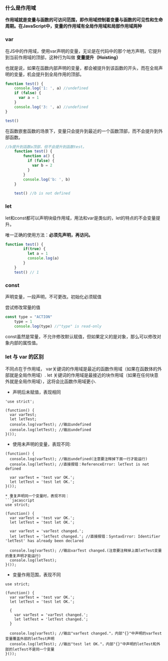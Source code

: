 
### 什么是作用域
**作用域就是变量与函数的可访问范围，即作用域控制着变量与函数的可见性和生命周期。在JavaScript中，变量的作用域有全局作用域和局部作用域两种**

### var
在JS中的作用域，使用var声明的变量，无论是在代码中的那个地方声明，它提升到当前作用域的顶部，这种行为叫做 **变量提升（Hoisting）**

也就是说，如果在函数内部声明的变量，都会被提升到该函数的开头，而在全局声明的变量，机会提升到全局作用的顶部。

```javascript
function test() {
    console.log('1: ', a) //undefined
    if (false) {
      var a = 1
    }
    console.log('3: ', a) //undefined
}

test()
```

在函数嵌套函数的场景下，变量只会提升到最近的一个函数顶部，而不会提升到外部函数。

```javascript
//b提升到函数a顶部，但不会提升到函数test。
    function test() {
        function a() {
          if (false) {
            var b = 2
          }
        }
        console.log('b: ', b)
    }
    
    test() //b is not defined
```

### let
let和const都可以声明块级作用域，用法和var是类似的，let的特点的不会变量提升。

唯一正确的使用方法：**必须先声明，再访问。**

```javascript
function test() {
        if(true) {
          let a = 1
          console.log(a)
        }
    }
    test() // 1
```

### const 
声明变量，一段声明，不可更改。初始化必须赋值

尝试修改常量的值
```javascript
const type = "ACTION"
    type = 1
    console.log(type) //"type" is read-only
```

const虽然是常量，不允许修改默认赋值，但如果定义的是对象，那么可以修改对象内部的属性值。

### let 与 var 的区别
不同点在于作用域， var关键词的作用域是最近的函数作用域（如果在函数体的外部就是全局作用域）. let 关键词的作用域是最接近的块作用域（如果在任何块意外就是全局作用域），这将会比函数作用域更小.

* 声明后未赋值，表现相同
```
'use strict';

(function() {
  var varTest;
  let letTest;
  console.log(varTest); //输出undefined
  console.log(letTest); //输出undefined
}());
```

* 使用未声明的变量，表现不同:
```
(function() {
  console.log(varTest); //输出undefined(注意要注释掉下面一行才能运行)
  console.log(letTest); //直接报错：ReferenceError: letTest is not defined

  var varTest = 'test var OK.';
  let letTest = 'test let OK.';
}());

* 重复声明同一个变量时，表现不同：
```jacascript
use strict;

(function() {
  var varTest = 'test var OK.';
  let letTest = 'test let OK.';

  var varTest = 'varTest changed.';
  let letTest = 'letTest changed.'; //直接报错：SyntaxError: Identifier 'letTest' has already been declared

  console.log(varTest); //输出varTest changed.(注意要注释掉上面letTest变量的重复声明才能运行)
  console.log(letTest);
}());
```

* 变量作用范围，表现不同
```jacascript
use strict;

(function() {
  var varTest = 'test var OK.';
  let letTest = 'test let OK.';

  {
    var varTest = 'varTest changed.';
    let letTest = 'letTest changed.';
  }

  console.log(varTest); //输出"varTest changed."，内部"{}"中声明的varTest变量覆盖外部的letTest声明
  console.log(letTest); //输出"test let OK."，内部"{}"中声明的letTest和外部的letTest不是同一个变量
}());
```
